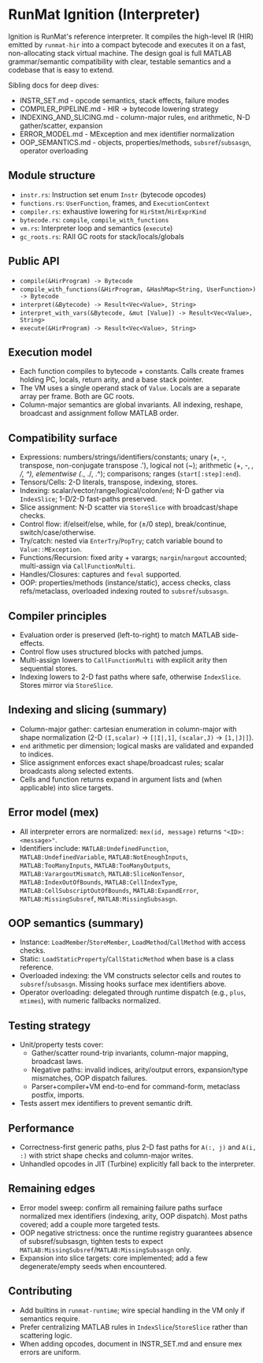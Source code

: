 # RunMat Ignition (Interpreter)

Ignition is RunMat's reference interpreter. It compiles the high-level IR (HIR) emitted by `runmat-hir` into a compact bytecode and executes it on a fast, non-allocating stack virtual machine. The design goal is full MATLAB grammar/semantic compatibility with clear, testable semantics and a codebase that is easy to extend.

Sibling docs for deep dives:
- INSTR_SET.md - opcode semantics, stack effects, failure modes
- COMPILER_PIPELINE.md - HIR → bytecode lowering strategy
- INDEXING_AND_SLICING.md - column-major rules, `end` arithmetic, N-D gather/scatter, expansion
- ERROR_MODEL.md - MException and mex identifier normalization
- OOP_SEMANTICS.md - objects, properties/methods, `subsref`/`subsasgn`, operator overloading

## Module structure
- `instr.rs`: Instruction set enum `Instr` (bytecode opcodes)
- `functions.rs`: `UserFunction`, frames, and `ExecutionContext`
- `compiler.rs`: exhaustive lowering for `HirStmt`/`HirExprKind`
- `bytecode.rs`: `compile`, `compile_with_functions`
- `vm.rs`: Interpreter loop and semantics (`execute`)
- `gc_roots.rs`: RAII GC roots for stack/locals/globals

## Public API
- `compile(&HirProgram) -> Bytecode`
- `compile_with_functions(&HirProgram, &HashMap<String, UserFunction>) -> Bytecode`
- `interpret(&Bytecode) -> Result<Vec<Value>, String>`
- `interpret_with_vars(&Bytecode, &mut [Value]) -> Result<Vec<Value>, String>`
- `execute(&HirProgram) -> Result<Vec<Value>, String>`

## Execution model
- Each function compiles to bytecode + constants. Calls create frames holding PC, locals, return arity, and a base stack pointer.
- The VM uses a single operand stack of `Value`. Locals are a separate array per frame. Both are GC roots.
- Column-major semantics are global invariants. All indexing, reshape, broadcast and assignment follow MATLAB order.

## Compatibility surface
- Expressions: numbers/strings/identifiers/constants; unary (+, -, transpose, non-conjugate transpose .'), logical not (~); arithmetic (+, -, *, /, ^), elementwise (.*, ./, .^); comparisons; ranges (`start[:step]:end`).
- Tensors/Cells: 2-D literals, transpose, indexing, stores.
- Indexing: scalar/vector/range/logical/colon/`end`; N-D gather via `IndexSlice`; 1-D/2-D fast-paths preserved.
- Slice assignment: N-D scatter via `StoreSlice` with broadcast/shape checks.
- Control flow: if/elseif/else, while, for (±/0 step), break/continue, switch/case/otherwise.
- Try/catch: nested via `EnterTry`/`PopTry`; catch variable bound to `Value::MException`.
- Functions/Recursion: fixed arity + varargs; `nargin`/`nargout` accounted; multi-assign via `CallFunctionMulti`.
- Handles/Closures: captures and `feval` supported.
- OOP: properties/methods (instance/static), access checks, class refs/metaclass, overloaded indexing routed to `subsref`/`subsasgn`.

## Compiler principles
- Evaluation order is preserved (left-to-right) to match MATLAB side-effects.
- Control flow uses structured blocks with patched jumps.
- Multi-assign lowers to `CallFunctionMulti` with explicit arity then sequential stores.
- Indexing lowers to 2-D fast paths where safe, otherwise `IndexSlice`. Stores mirror via `StoreSlice`.

## Indexing and slicing (summary)
- Column-major gather: cartesian enumeration in column-major with shape normalization (2-D `(I,scalar)` → `[|I|,1]`, `(scalar,J)` → `[1,|J|]`).
- `end` arithmetic per dimension; logical masks are validated and expanded to indices.
- Slice assignment enforces exact shape/broadcast rules; scalar broadcasts along selected extents.
- Cells and function returns expand in argument lists and (when applicable) into slice targets.

## Error model (mex)
- All interpreter errors are normalized: `mex(id, message)` returns `"<ID>: <message>"`.
- Identifiers include: `MATLAB:UndefinedFunction`, `MATLAB:UndefinedVariable`, `MATLAB:NotEnoughInputs`, `MATLAB:TooManyInputs`, `MATLAB:TooManyOutputs`, `MATLAB:VarargoutMismatch`, `MATLAB:SliceNonTensor`, `MATLAB:IndexOutOfBounds`, `MATLAB:CellIndexType`, `MATLAB:CellSubscriptOutOfBounds`, `MATLAB:ExpandError`, `MATLAB:MissingSubsref`, `MATLAB:MissingSubsasgn`.

## OOP semantics (summary)
- Instance: `LoadMember`/`StoreMember`, `LoadMethod`/`CallMethod` with access checks.
- Static: `LoadStaticProperty`/`CallStaticMethod` when base is a class reference.
- Overloaded indexing: the VM constructs selector cells and routes to `subsref`/`subsasgn`. Missing hooks surface mex identifiers above.
- Operator overloading: delegated through runtime dispatch (e.g., `plus`, `mtimes`), with numeric fallbacks normalized.

## Testing strategy
- Unit/property tests cover:
  - Gather/scatter round-trip invariants, column-major mapping, broadcast laws.
  - Negative paths: invalid indices, arity/output errors, expansion/type mismatches, OOP dispatch failures.
  - Parser+compiler+VM end-to-end for command-form, metaclass postfix, imports.
- Tests assert mex identifiers to prevent semantic drift.

## Performance
- Correctness-first generic paths, plus 2-D fast paths for `A(:, j)` and `A(i, :)` with strict shape checks and column-major writes.
- Unhandled opcodes in JIT (Turbine) explicitly fall back to the interpreter.

## Remaining edges

- Error model sweep: confirm all remaining failure paths surface normalized mex identifiers (indexing, arity, OOP dispatch). Most paths covered; add a couple more targeted tests.
- OOP negative strictness: once the runtime registry guarantees absence of subsref/subsasgn, tighten tests to expect `MATLAB:MissingSubsref`/`MATLAB:MissingSubsasgn` only.
- Expansion into slice targets: core implemented; add a few degenerate/empty seeds when encountered.

## Contributing
- Add builtins in `runmat-runtime`; wire special handling in the VM only if semantics require.
- Prefer centralizing MATLAB rules in `IndexSlice`/`StoreSlice` rather than scattering logic.
- When adding opcodes, document in INSTR_SET.md and ensure mex errors are uniform.
